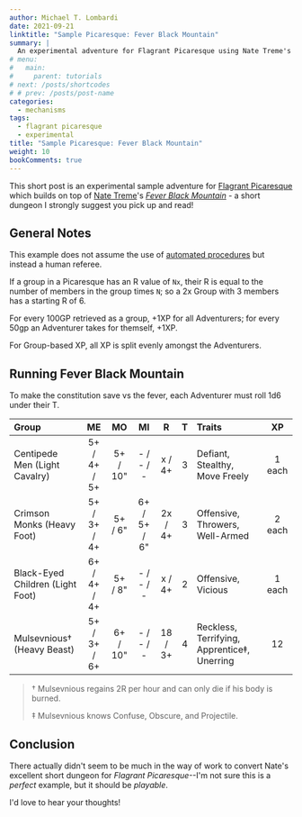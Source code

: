 ```yaml
---
author: Michael T. Lombardi
date: 2021-09-21
linktitle: "Sample Picaresque: Fever Black Mountain"
summary: |
  An experimental adventure for Flagrant Picaresque using Nate Treme's Fever Black Mountain
# menu:
#   main:
#     parent: tutorials
# next: /posts/shortcodes
# # prev: /posts/post-name
categories:
  - mechanisms
tags:
  - flagrant picaresque
  - experimental
title: "Sample Picaresque: Fever Black Mountain"
weight: 10
bookComments: true
---
```


This short post is an experimental sample adventure for [Flagrant Picaresque](/docs/picaresque) which builds on top of [Nate Treme](https://twitter.com/natetreme)'s [_Fever Black Mountain_](https://natetreme.itch.io/feverblackmountain) - a short dungeon I strongly suggest you pick up and read!

## General Notes

This example does not assume the use of [automated procedures](/posts/automated-factions) but instead a human referee.

If a group in a Picaresque has an R value of `Nx`, their R is equal to the number of members in the group times `N`; so a 2x Group with 3 members has a starting R of 6.

For every 100GP retrieved as a group, +1XP for all Adventurers; for every 50gp an Adventurer takes for themself, +1XP.

For Group-based XP, all XP is split evenly amongst the Adventurers.

## Running Fever Black Mountain

To make the constitution save vs the fever, each Adventurer must roll 1d6 under their T.

| Group                            |      ME      |    MO    |      MI      |    R    |   T   | Traits                                      |   XP   |
| :------------------------------- | :----------: | :------: | :----------: | :-----: | :---: | :------------------------------------------ | :----: |
| Centipede Men (Light Cavalry)    | 5+ / 4+ / 5+ | 5+ / 10" |  - / - / -   | x / 4+  |   3   | Defiant, Stealthy, Move Freely              | 1 each |
| Crimson Monks (Heavy Foot)       | 5+ / 3+ / 4+ | 5+ / 6"  | 6+ / 5+ / 6" | 2x / 4+ |   3   | Offensive, Throwers, Well-Armed             | 2 each |
| Black-Eyed Children (Light Foot) | 6+ / 4+ / 4+ | 5+ / 8"  |  - / - / -   | x / 4+  |   2   | Offensive, Vicious                          | 1 each |
| Mulsevnious† (Heavy Beast)       | 5+ / 3+ / 6+ | 6+ / 10" |  - / - / -   | 18 / 3+ |   4   | Reckless, Terrifying, Apprentice‡, Unerring |   12   |

> † Mulsevnious regains 2R per hour and can only die if his body is burned.
>
> ‡ Mulsevnious knows Confuse, Obscure, and Projectile.

## Conclusion

There actually didn't seem to be much in the way of work to convert Nate's excellent short dungeon for _Flagrant Picaresque_--I'm not sure this is a _perfect_ example, but it should be _playable_.

I'd love to hear your thoughts!
